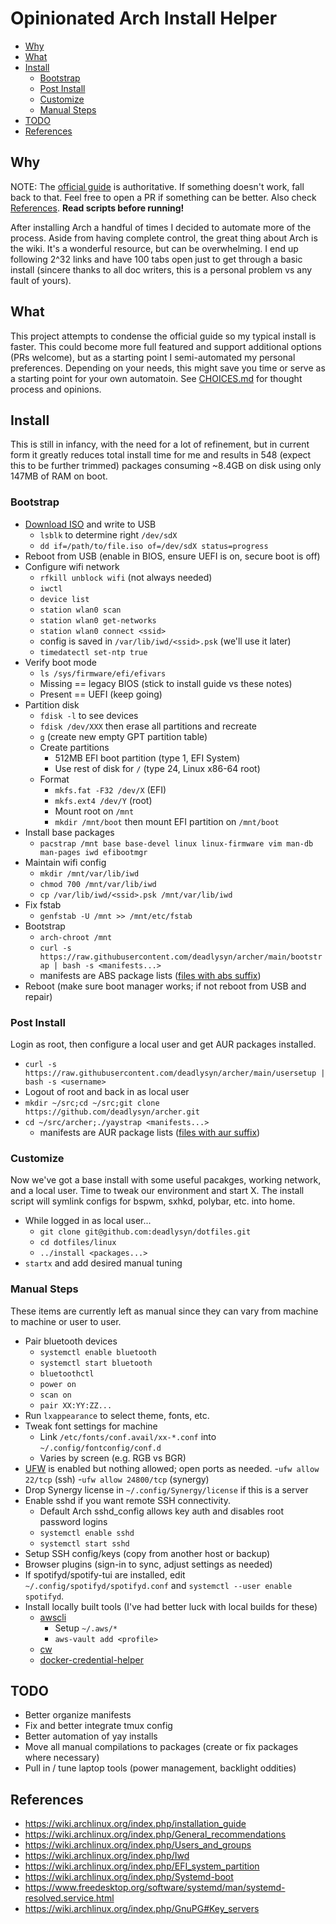 # Opinionated Arch Install Helper

- [Why](#why)
- [What](#what)
- [Install](#install)
  - [Bootstrap](#bootstrap)
  - [Post Install](#post-install)
  - [Customize](#customize)
  - [Manual Steps](#manual-steps)
- [TODO](#todo)
- [References](#references)

## Why

NOTE: The [official guide](https://wiki.archlinux.org/index.php/installation_guide)
is authoritative. If something doesn't work, fall back to that. Feel free
to open a PR if something can be better. Also check [References](references).
**Read scripts before running!**

After installing Arch a handful of times I decided to automate more of
the process. Aside from having complete control, the great thing about Arch
is the wiki. It's a wonderful resource, but can be overwhelming. I end up following
2^32 links and have 100 tabs open just to get through a basic install
(sincere thanks to all doc writers, this is a personal problem vs any fault
of yours).

## What

This project attempts to condense the official guide so my typical install
is faster. This could become more full featured and support additional
options (PRs welcome), but as a starting point I semi-automated my
personal preferences. Depending on your needs, this might save you time
or serve as a starting point for your own automatoin.
See [CHOICES.md](https://github.com/deadlysyn/archer/blob/main/CHOICES.md)
for thought process and opinions.

## Install

This is still in infancy, with the need for a lot of refinement, but
in current form it greatly reduces total install time for me and results
in 548 (expect this to be further trimmed) packages consuming ~8.4GB on
disk using only 147MB of RAM on boot.

### Bootstrap

- [Download ISO](https://www.archlinux.org/download) and write to USB
  - `lsblk` to determine right `/dev/sdX`
  - `dd if=/path/to/file.iso of=/dev/sdX status=progress`
- Reboot from USB (enable in BIOS, ensure UEFI is on, secure boot is off)
- Configure wifi network
  - `rfkill unblock wifi` (not always needed)
  - `iwctl`
  - `device list`
  - `station wlan0 scan`
  - `station wlan0 get-networks`
  - `station wlan0 connect <ssid>`
  - config is saved in `/var/lib/iwd/<ssid>.psk` (we'll use it later)
  - `timedatectl set-ntp true`
- Verify boot mode
  - `ls /sys/firmware/efi/efivars`
  - Missing == legacy BIOS (stick to install guide vs these notes)
  - Present == UEFI (keep going)
- Partition disk
  - `fdisk -l` to see devices
  - `fdisk /dev/XXX` then erase all partitions and recreate
  - `g` (create new empty GPT partition table)
  - Create partitions
    - 512MB EFI boot partition (type 1, EFI System)
    - Use rest of disk for `/` (type 24, Linux x86-64 root)
  - Format
    - `mkfs.fat -F32 /dev/X` (EFI)
    - `mkfs.ext4 /dev/Y` (root)
    - Mount root on `/mnt`
    - `mkdir /mnt/boot` then mount EFI partition on `/mnt/boot`
- Install base packages
  - `pacstrap /mnt base base-devel linux linux-firmware vim man-db man-pages iwd efibootmgr`
- Maintain wifi config
  - `mkdir /mnt/var/lib/iwd`
  - `chmod 700 /mnt/var/lib/iwd`
  - `cp /var/lib/iwd/<ssid>.psk /mnt/var/lib/iwd`
- Fix fstab
  - `genfstab -U /mnt >> /mnt/etc/fstab`
- Bootstrap
  - `arch-chroot /mnt`
  - `curl -s https://raw.githubusercontent.com/deadlysyn/archer/main/bootstrap | bash -s <manifests...>`
  - manifests are ABS package lists ([files with abs suffix](https://github.com/deadlysyn/archer/tree/main/manifests))
- Reboot (make sure boot manager works; if not reboot from USB and repair)

### Post Install

Login as root, then configure a local user and get AUR packages installed.

- `curl -s https://raw.githubusercontent.com/deadlysyn/archer/main/usersetup | bash -s <username>`
- Logout of root and back in as local user
- `mkdir ~/src;cd ~/src;git clone https://github.com/deadlysyn/archer.git`
- `cd ~/src/archer;./yaystrap <manifests...>`
  - manifests are AUR package lists ([files with aur suffix](https://github.com/deadlysyn/archer/tree/main/manifests))

### Customize

Now we've got a base install with some useful pacakges, working network, and
a local user. Time to tweak our environment and start X. The install script
will symlink configs for bspwm, sxhkd, polybar, etc. into home.

- While logged in as local user...
  - `git clone git@github.com:deadlysyn/dotfiles.git`
  - `cd dotfiles/linux`
  - `../install <packages...>`
- `startx` and add desired manual tuning

### Manual Steps

These items are currently left as manual since they can vary from
machine to machine or user to user.

- Pair bluetooth devices
  - `systemctl enable bluetooth`
  - `systemctl start bluetooth`
  - `bluetoothctl`
  - `power on`
  - `scan on`
  - `pair XX:YY:ZZ...`
- Run `lxappearance` to select theme, fonts, etc.
- Tweak font settings for machine
  - Link `/etc/fonts/conf.avail/xx-*.conf` into `~/.config/fontconfig/conf.d`
  - Varies by screen (e.g. RGB vs BGR)
- [UFW](https://wiki.archlinux.org/index.php/Uncomplicated_Firewall) is enabled but nothing allowed; open ports as needed.
  -`ufw allow 22/tcp` (ssh)
  -`ufw allow 24800/tcp` (synergy)
- Drop Synergy license in `~/.config/Synergy/license` if this is a server
- Enable sshd if you want remote SSH connectivity.
  - Default Arch sshd_config allows key auth and disables root password logins
  - `systemctl enable sshd`
  - `systemctl start sshd`
- Setup SSH config/keys (copy from another host or backup)
- Browser plugins (sign-in to sync, adjust settings as needed)
- If spotifyd/spotify-tui are installed, edit `~/.config/spotifyd/spotifyd.conf` and `systemctl --user enable spotifyd`.
- Install locally built tools (I've had better luck with local builds for these)
  - [awscli](https://docs.aws.amazon.com/cli/latest/userguide/install-cliv2-linux.html)
    - Setup `~/.aws/*`
    - `aws-vault add <profile>`
  - [cw](https://github.com/lucagrulla/cw)
  - [docker-credential-helper](https://github.com/docker/docker-credential-helpers)

## TODO

- Better organize manifests
- Fix and better integrate tmux config
- Better automation of yay installs
- Move all manual compilations to packages (create or fix packages where necessary)
- Pull in / tune laptop tools (power management, backlight oddities)

## References

- https://wiki.archlinux.org/index.php/installation_guide
- https://wiki.archlinux.org/index.php/General_recommendations
- https://wiki.archlinux.org/index.php/Users_and_groups
- https://wiki.archlinux.org/index.php/Iwd
- https://wiki.archlinux.org/index.php/EFI_system_partition
- https://wiki.archlinux.org/index.php/Systemd-boot
- https://www.freedesktop.org/software/systemd/man/systemd-resolved.service.html
- https://wiki.archlinux.org/index.php/GnuPG#Key_servers

